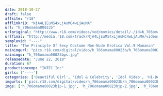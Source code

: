 ```yaml
---
date: 2018-10-27
draft: false
affsite: "r18"
afflinkr18: "NjA4LjEuMS4xLjAuMC4wLjAuMA"
url: "h_706omama00023b"
urloriginal: "http://www.r18.com/videos/vod/movies/detail/-/id=h_706omama00023b"
urlfinal: "http://media.r18.com/track/NjA4LjEuMS4xLjAuMC4wLjAuMA/videos/vod/movies/detail/-/id=h_706omama00023b"
samplevid: "----"
title: "The Principle Of Sexy Costume Non-Nude Erotica Vol.9 Mananan"
mainimgurl: "pics.r18.com/digital/video/h_706omama00023b/h_706omama00023bps.jpg"
mainimgs: "h_706omama00023bps.jpg"
releasedate: "June 22, 2018"
duration: 67
productioncomp: "INTEC Inc"
girls: ['----']
categories: ['Beautiful Girl', 'Idol & Celebrity', 'Idol Video', 'Hi-Def']
imgurls: ['pics.r18.com/digital/video/h_706omama00023b/h_706omama00023bjp-1.jpg', 'pics.r18.com/digital/video/h_706omama00023b/h_706omama00023bjp-2.jpg', 'pics.r18.com/digital/video/h_706omama00023b/h_706omama00023bjp-3.jpg', 'pics.r18.com/digital/video/h_706omama00023b/h_706omama00023bjp-4.jpg', 'pics.r18.com/digital/video/h_706omama00023b/h_706omama00023bjp-5.jpg', 'pics.r18.com/digital/video/h_706omama00023b/h_706omama00023bjp-6.jpg', 'pics.r18.com/digital/video/h_706omama00023b/h_706omama00023bjp-7.jpg', 'pics.r18.com/digital/video/h_706omama00023b/h_706omama00023bjp-8.jpg', 'pics.r18.com/digital/video/h_706omama00023b/h_706omama00023bjp-9.jpg', 'pics.r18.com/digital/video/h_706omama00023b/h_706omama00023bjp-10.jpg', 'pics.r18.com/digital/video/h_706omama00023b/h_706omama00023bjp-11.jpg', 'pics.r18.com/digital/video/h_706omama00023b/h_706omama00023bjp-12.jpg', 'pics.r18.com/digital/video/h_706omama00023b/h_706omama00023bjp-13.jpg', 'pics.r18.com/digital/video/h_706omama00023b/h_706omama00023bjp-14.jpg', 'pics.r18.com/digital/video/h_706omama00023b/h_706omama00023bjp-15.jpg', 'pics.r18.com/digital/video/h_706omama00023b/h_706omama00023bjp-16.jpg', 'pics.r18.com/digital/video/h_706omama00023b/h_706omama00023bjp-17.jpg', 'pics.r18.com/digital/video/h_706omama00023b/h_706omama00023bjp-18.jpg', 'pics.r18.com/digital/video/h_706omama00023b/h_706omama00023bjp-19.jpg', 'pics.r18.com/digital/video/h_706omama00023b/h_706omama00023bjp-20.jpg']
imgs: ['h_706omama00023bjp-1.jpg', 'h_706omama00023bjp-2.jpg', 'h_706omama00023bjp-3.jpg', 'h_706omama00023bjp-4.jpg', 'h_706omama00023bjp-5.jpg', 'h_706omama00023bjp-6.jpg', 'h_706omama00023bjp-7.jpg', 'h_706omama00023bjp-8.jpg', 'h_706omama00023bjp-9.jpg', 'h_706omama00023bjp-10.jpg', 'h_706omama00023bjp-11.jpg', 'h_706omama00023bjp-12.jpg', 'h_706omama00023bjp-13.jpg', 'h_706omama00023bjp-14.jpg', 'h_706omama00023bjp-15.jpg', 'h_706omama00023bjp-16.jpg', 'h_706omama00023bjp-17.jpg', 'h_706omama00023bjp-18.jpg', 'h_706omama00023bjp-19.jpg', 'h_706omama00023bjp-20.jpg']
---
```


